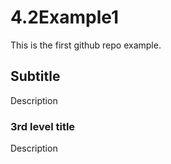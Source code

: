 # 4.2Example1
This is the first github repo example.
## Subtitle
Description
### 3rd level title
Description

